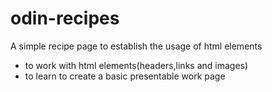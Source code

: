 # odin-recipes
A simple recipe page to establish the usage of html elements
- to work with html elements(headers,links and images)
- to learn to create a basic presentable work page
